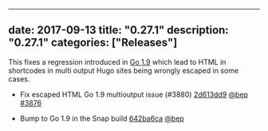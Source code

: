 
---
date: 2017-09-13
title: "0.27.1"
description: "0.27.1"
categories: ["Releases"]
---

	

This fixes a regression introduced in [Go 1.9](https://github.com/golang/go/issues/21844) which lead to HTML in shortcodes in multi output Hugo sites being wrongly escaped in some cases.

* Fix escaped HTML Go 1.9 multioutput issue (#3880) [2d613dd9](https://github.com/gohugoio/hugo/commit/2d613dd905bb8eeb8af57e30ddd749a0f04fbd3c) [@bep](https://github.com/bep) [#3876](https://github.com/gohugoio/hugo/issues/3876)

* Bump to Go 1.9 in the Snap build [642ba6ca](https://github.com/gohugoio/hugo/commit/642ba6cab24c558b16378178fe829cbc45845424) [@bep](https://github.com/bep) 




